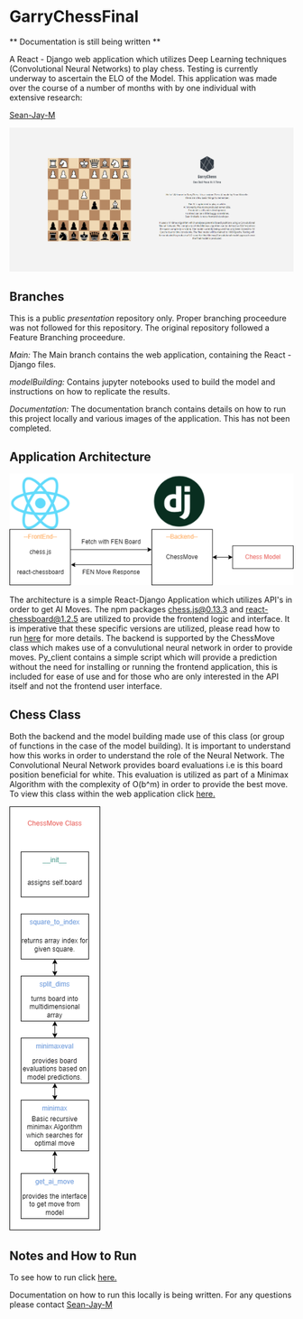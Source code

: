 # GarryChessFinal

** Documentation is still being written **

A React - Django web application which utilizes Deep Learning techniques (Convolutional Neural Networks) to play chess. Testing is currently underway to ascertain the ELO of the Model.
This application was made over the course of a number of months with by one individual with extensive research:

[Sean-Jay-M](https://github.com/Sean-Jay-M)

![Architecture](https://github.com/Sean-Jay-M/GarryChessFinal/blob/documentation/garrychessinterface.PNG)

## Branches
This is a public *presentation* repository only. Proper branching proceedure was not followed for this repository. The original repository followed a Feature Branching proceedure.

*Main:*  The Main branch contains the web application, containing the React - Django files.

*modelBuilding:* Contains jupyter notebooks used to build the model and instructions on how to replicate the results.

*Documentation:* The documentation branch contains details on how to run this project locally and various images of the application. This has not been completed.

## Application Architecture

![Architecture](https://github.com/Sean-Jay-M/GarryChessFinal/blob/documentation/webGarryChess.png)


The architecture is a simple React-Django Application which utilizes API's in order to get AI Moves. The npm packages chess.js@0.13.3 and react-chessboard@1.2.5 are utilized to provide the frontend logic and interface. It is imperative that these specific versions are utilized, please read how to run [here](https://github.com/Sean-Jay-M/GarryChessFinal/blob/documentation/readme.md) for more details. The backend is supported by the ChessMove class which makes use of a convulutional neural network in order to provide moves. Py_client contains a simple script which will provide a prediction without the need for installing or running the frontend application, this is included for ease of use and for those who are only interested in the API itself and not the frontend user interface.

## Chess Class

Both the backend and the model building made use of this class (or group of functions in the case of the model building). It is important to understand how this works in order to understand the role of the Neural Network. The Convolutional Neural Network provides board evaluations i.e is this board position beneficial for white. This evaluation is utilized as part of a Minimax Algorithm with the complexity of O(b^m) in order to provide the best move. To view this class within the web application click [here.](https://github.com/Sean-Jay-M/GarryChessFinal/blob/main/backend/api/chessfuncs.py)


![class](https://github.com/Sean-Jay-M/GarryChessFinal/blob/documentation/chessClass.png)


## Notes and How to Run

To see how to run click [here.](https://github.com/Sean-Jay-M/GarryChessFinal/blob/documentation/readme.md)

Documentation on how to run this locally is being written. 
For any questions please contact [Sean-Jay-M](https://github.com/Sean-Jay-M)

